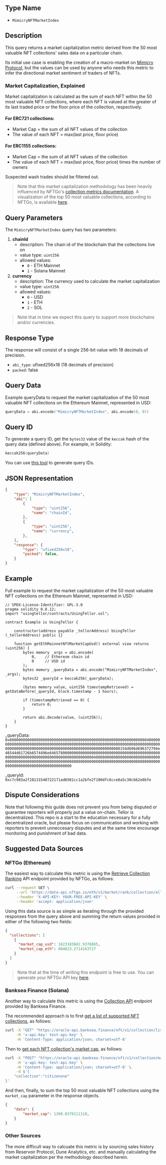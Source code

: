 ## Type Name

- `MimicryNFTMarketIndex`


## Description

This query returns a market capitalization metric derived from the 50 most valuable NFT collections' sales data on a particular chain. 

Its initial use case is enabling the creation of a macro-market on [Mimicry Protocol](https://www.mimicry.org/), but the values can be used by anyone who needs this metric to infer the directional market sentiment of traders of NFTs.

### Market Capitalization, Explained
Market capitalization is calculated as the sum of each NFT within the 50 most valuable NFT collections, where each NFT is valued at the greater of its last traded price or the floor price of the collection, respectively.

#### For ERC721 collections:
- Market Cap = the sum of all NFT values of the collection
- The value of each NFT = max(last price, floor price)

#### For ERC1155 collections:
- Market Cap = the sum of all NFT values of the collection
- The value of each NFT = max(last price, floor price) times the number of owners

Suspected wash trades should be filtered out.

> Note that this market capitalization methodology has been heavily influenced by NFTGo's [collection metrics documentation](https://docs.nftgo.io/docs/collection-metrics). A visualization of the top 50 most valuable collections, according to NFTGo, is available [here](https://nftgo.io/discover/top-collections?timeSpan=all&sort=marketCapEth). 


## Query Parameters

The `MimicryNFTMarketIndex` query has two parameters:

1. **chainId**
    - description: The chain id of the blockchain that the collections live on
    - value type: `uint256`
    - allowed values:
        - `0` - ETH Mainnet
        - `1` - Solana Mainnet
2. **currency**
    - description: The currency used to calculate the market capitalization
    - value type: `uint256`
    - allowed values:
        - `0` - USD
        - `1` - ETH
        - `2` - SOL

> Note that in time we expect this query to support more blockchains and/or currencies.

## Response Type

The response will consist of a single 256-bit value with 18 decimals of precision.

- `abi_type`: ufixed256x18 (18 decimals of precision)
- `packed`: false


## Query Data

Example queryData to request the market capitalization of the 50 most valuable NFT collections on the Ethereum Mainnet, represented in USD:

```s
queryData = abi.encode("MimicryNFTMarketIndex", abi.encode(0, 0))
```


## Query ID

To generate a query ID, get the `bytes32` value of the `keccak` hash of the query data (defined above). For example, in Solidity:

```s
keccak256(queryData)
```

You can use [this tool](https://queryidbuilder.herokuapp.com/custom) to generate query IDs.


## JSON Representation

```json
{
    "type": "MimicryNFTMarketIndex",
    "abi": [
        {
            "type": "uint256",
            "name": "chainId",
        },
        {
            "type": "uint256",
            "name": "currency",
        },
    ],
    "response": {
        "type": "ufixed256x18",
        "packed": false,
    }
}
```


## Example

Full example to request the market capitalization of the 50 most valuable NFT collections on the Ethereum Mainnet, represented in USD:

```solidity
// SPDX-License-Identifier: GPL-3.0
pragma solidity 0.8.12;
import "usingtellor/contracts/UsingTellor.sol";

contract Example is UsingTellor {

    constructor(address payable _tellorAddress) UsingTellor (_tellorAddress) public {}

    function getEthMainnetNftMarketCapUsd() external view returns (uint256) {
        bytes memory _args = abi.encode(
            0,    // Ethereum chain id
            0     // USD id
        );
        bytes memory _queryData = abi.encode("MimicryNFTMarketIndex", _args);
        bytes32 _queryId = keccak256(_queryData);

        (bytes memory value, uint256 timestampRetrieved) = getDataBefore(_queryId, block.timestamp - 1 hours);

        if (timestampRetrieved == 0) {
            return 0;
        }

        return abi.decode(value, (uint256));
    }
}
```

_queryData:
`0x0000000000000000000000000000000000000000000000000000000000000040000000000000000000000000000000000000000000000000000000000000008000000000000000000000000000000000000000000000000000000000000000154d696d696372794e46544d61726b6574496e6465780000000000000000000000000000000000000000000000000000000000000000000000000000000000004000000000000000000000000000000000000000000000000000000000000000000000000000000000000000000000000000000000000000000000000000000000`

_queryId:
`0xc7c983a2f28131548722171ad6501cc1a2bfe2f100dfc6cce8a5c30cb62e8bfe`



## Dispute Considerations

Note that following this guide does not prevent you from being disputed or guarantee reporters will properly put a value on-chain. Tellor is decentralized.  This repo is a start to the education necessary for a fully decentralized oracle, but please focus on communication and working with reporters to prevent unneccesary disputes and at the same time encourage monitoring and punishment of bad data. 


## Suggested Data Sources

### NFTGo (Ethereum)
The easiest way to calculate this metric is using the [Retrieve Collection Ranking](https://docs.nftgo.io/reference/get_collection_ranking_eth_v1_market_rank_collection__time_range__get-1) API endpoint provided by NFTGo, as follows:

```bash
curl --request GET \
     --url 'https://data-api.nftgo.io/eth/v1/market/rank/collection/all?by=market_cap&with_rarity=false&asc=false&offset=0&limit=50' \
     --header 'X-API-KEY: YOUR-FREE-API-KEY' \
     --header 'accept: application/json'
```

Using this data source is as simple as iterating through the provided responses from the query above and summing the return values provided in either of the following two fields:

```json
{
  "collections": [
    {
      "market_cap_usd": 1823183682.9378865,
      "market_cap_eth": 884823.2714163727
    }
  ]
}
```

> Note that at the time of writing this endpoint is free to use. You can generate your NFTGo API key [here](https://developer.nftgo.io/login).

### Banksea Finance (Solana)
Another way to calculate this metric is using the [Collection API](https://banksea-finance.gitbook.io/banksea-oracle-api/api/solana-api/collection-api) endpoint provided by Banksea Finance.

The recommended approach is to first [get a list of supported NFT collections](https://banksea-finance.gitbook.io/banksea-oracle-api/api/solana-api/collection-api#huo-qu-yu-suan-ke-mu-v2), as follows:

```bash
curl -X "GET" "https://oracle-api.banksea.finance/nft/v1/collection/list" \
     -H 'x-api-key: test-api-key' \
     -H 'Content-Type: application/json; charset=utf-8'
```

Then to [get each NFT collection's market cap](https://banksea-finance.gitbook.io/banksea-oracle-api/api/solana-api/collection-api#huo-qu-yu-suan-ke-mu-v2-3), as follows:

```bash
curl -X "POST" "https://oracle-api.banksea.finance/nft/v1/collection/market_cap" \
     -H 'x-api-key: test-api-key' \
     -H 'Content-Type: application/json; charset=utf-8' \
     -d $'{
    "collection":"citizenone"
}'
```

And then, finally, to sum the top 50 most valuable NFT collections using the `market_cap` parameter in the response objects. 

```json
{
    "data": {
        "market_cap": 1398.0378111110,
    }
}
```

### Other Sources
The more difficult way to calcuate this metric is by sourcing sales history from Reservoir Protocol, Dune Analytics, etc. and manually calculating the market capitalization per the methodology described herein. 